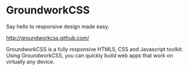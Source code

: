GroundworkCSS
=============

Say hello to responsive design made easy.

http://groundworkcss.github.com/

GroundworkCSS is a fully responsive HTML5, CSS and Javascript toolkit.
Using GroundworkCSS, you can quickly build web apps that work on virtually
any device.
